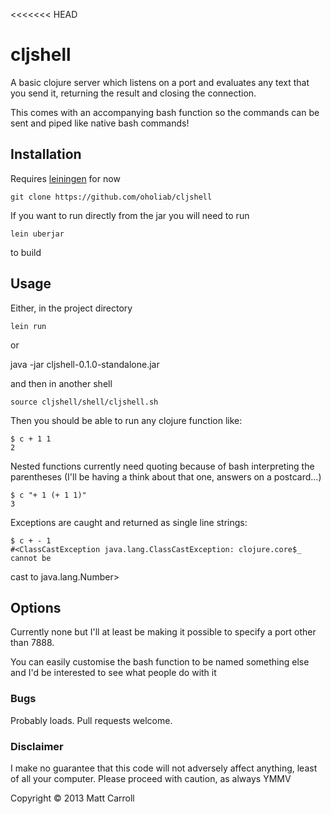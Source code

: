 <<<<<<< HEAD
# cljshell

A basic clojure server which listens on a port and evaluates any text that you
send it, returning the result and closing the connection.

This comes with an accompanying bash function so the commands can be sent and
piped like native bash commands!

## Installation

Requires [leiningen](https://github.com/technomancy/leiningen) for now

	git clone https://github.com/oholiab/cljshell

If you want to run directly from the jar you will need to run

	lein uberjar

to build

## Usage

Either, in the project directory

	lein run

or

  java -jar cljshell-0.1.0-standalone.jar

and then in another shell

	source cljshell/shell/cljshell.sh

Then you should be able to run any clojure function like:

	$ c + 1 1
	2

Nested functions currently need quoting because of bash interpreting the
parentheses (I'll be having a think about that one, answers on a postcard...)

	$ c "+ 1 (+ 1 1)"
	3

Exceptions are caught and returned as single line strings:

	$ c + - 1
	#<ClassCastException java.lang.ClassCastException: clojure.core$_ cannot be
cast to java.lang.Number>

## Options

Currently none but I'll at least be making it possible to specify a port other
than 7888.

You can easily customise the bash function to be named something else and I'd be
interested to see what people do with it

### Bugs

Probably loads. Pull requests welcome.

### Disclaimer

I make no guarantee that this code will not adversely affect anything, least of
all your computer. Please proceed with caution, as always YMMV

Copyright © 2013 Matt Carroll
